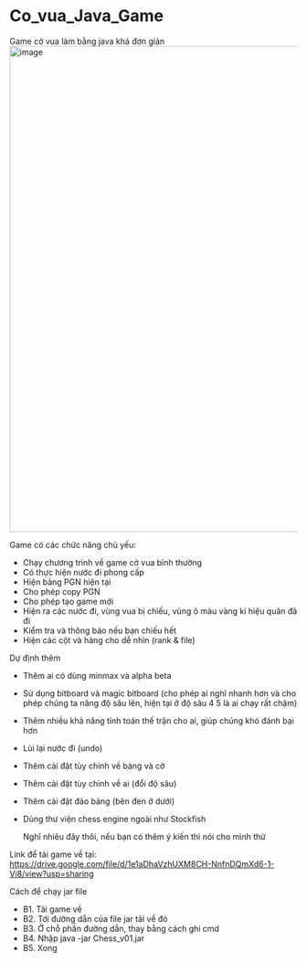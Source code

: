 # Co_vua_Java_Game
Game cờ vua làm bằng java khá đơn giản
<img width="1090" height="851" alt="image" src="https://github.com/user-attachments/assets/b3f4b249-a64a-4538-bd4b-ede63f25fd1d" />

Game có các chức năng chủ yếu:
* Chạy chương trình về game cờ vua bình thường
* Có thực hiện nước đi phong cấp
* Hiện bảng PGN hiện tại
* Cho phép copy PGN
* Cho phép tạo game mới
* Hiện ra các nước đi, vùng vua bị chiếu, vùng ô màu vàng kí hiệu quân đã đi
* Kiểm tra và thông báo nếu bạn chiếu hết
* Hiện các cột và hàng cho dễ nhìn (rank & file)

Dự định thêm
* Thêm ai có dùng minmax và alpha beta
* Sử dụng bitboard và magic bitboard (cho phép ai nghĩ nhanh hơn và cho phép chúng ta nâng độ sâu lên, hiện tại ở độ sâu 4 5 là ai chạy rất chậm)
* Thêm nhiều khả năng tính toán thế trận cho ai, giúp chúng khó đánh bại hơn
* Lùi lại nước đi (undo)
* Thêm cài đặt tùy chỉnh về bảng và cờ
* Thêm cài đặt tùy chỉnh về ai (đổi độ sâu)
* Thêm cài đặt đảo bảng (bên đen ở dưới)
* Dùng thư viện chess engine ngoài như Stockfish

  Nghĩ nhiêu đây thôi, nếu bạn có thêm ý kiến thì nói cho mình thử

Link để tải game về tại: https://drive.google.com/file/d/1e1aDhaVzhUXM8CH-NnfnDQmXd6-1-Vi8/view?usp=sharing

Cách để chạy jar file
* B1. Tải game về
* B2. Tới đường dẫn của file jar tải về đó
* B3. Ở chỗ phần đường dẫn, thay bằng cách ghi cmd
* B4. Nhập java -jar Chess_v01.jar
* B5. Xong
